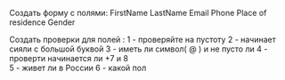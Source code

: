 Создать форму с полями:
FirstName
LastName
Email
Phone
Place of residence
Gender 

Создать проверки для полей :
1 - проверяйте на пустоту 
2 - начинает сияли с большой буквой 
3 - иметь ли символ( @ ) и не пусто ли 
4 - проверти начинается ли +7 и 8        
5 - живет ли в Pоссии 
6 - какой пол